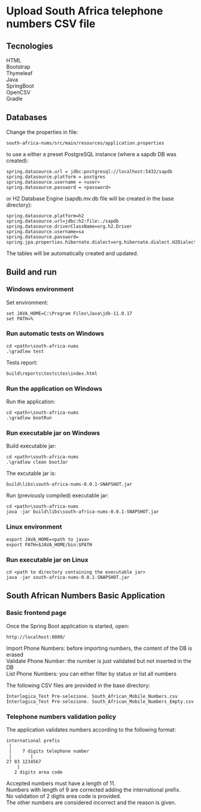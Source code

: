 # Upload South Africa telephone numbers CSV file



## Tecnologies

HTML  
Bootstrap  
Thymeleaf  
Java  
SpringBoot  
OpenCSV  
Gradle  



## Databases

Change the properties in file:

    south-africa-nums/src/main/resources/application.properties

to use a either a preset PostgreSQL instance (where a sapdb DB was created):

    spring.datasource.url = jdbc:postgresql://localhost:5432/sapdb
    spring.datasource.platform = postgres
    spring.datasource.username = <user>
    spring.datasource.password = <password>

or H2 Database Engine (sapdb.mv.db file will be created in the base directory):

	spring.datasource.platform=h2
	spring.datasource.url=jdbc:h2:file:./sapdb
	spring.datasource.driverClassName=org.h2.Driver
	spring.datasource.username=sa
	spring.datasource.password=
	spring.jpa.properties.hibernate.dialect=org.hibernate.dialect.H2Dialect

The tables will be automatically created and updated.  



## Build and run


### Windows environment

Set environment:

    set JAVA_HOME=C:\Program Files\Java\jdk-11.0.17
    set PATH=%


### Run automatic tests on Windows

    cd <path>\south-africa-nums
    .\gradlew test

Tests report:

    build\reports\tests\tes\index.html


### Run the application on Windows

Run the application:

    cd <path>\south-africa-nums
    .\gradlew bootRun


### Run executable jar on Windows

Build executable jar:

    cd <path>\south-africa-nums
    .\gradlew clean bootJar

The excutable jar is:

    build\libs\south-africa-nums-0.0.1-SNAPSHOT.jar


Run (previously compiled) executable jar:

    cd <path>\south-africa-nums
    java -jar build\libs\south-africa-nums-0.0.1-SNAPSHOT.jar


### Linux environment

    export JAVA_HOME=<path to java>
    export PATH=$JAVA_HOME/bin:$PATH


### Run executable jar on Linux

    cd <path to directory containing the executable jar>
    java -jar south-africa-nums-0.0.1-SNAPSHOT.jar



## South African Numbers Basic Application


### Basic frontend page

Once the Spring Boot application is started, open:

    http://localhost:8080/


Import Phone Numbers: before importing numbers, the content of the DB is erased  
Validate Phone Number: the number is just validated but not inserted in the DB  
List Phone Numbers: you can either filter by status or list all numbers  

The following CSV files are provided in the base directory:  

    Interlogica_Test Pre-selezione. South_African_Mobile_Numbers.csv
    Interlogica_Test Pre-selezione. South_African_Mobile_Numbers_Empty.csv



### Telephone numbers validation policy

The application validates numbers according to the following format:

    international prefix
     |
     |    7 digits telephone number 
     |       |
    27 83 1234567
        |
       2 digits area code

Accepted numbers must have a length of 11.  
Numbers with length of 9 are corrected adding the international prefix.  
No validation of 2 digits area code is provided.  
The other numbers are considered incorrect and the reason is given. 
  
   



